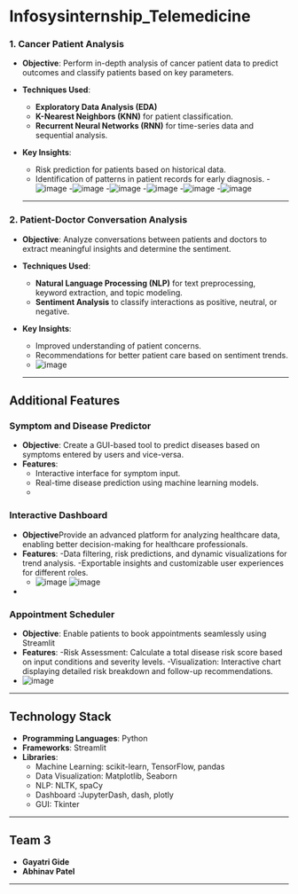 # Infosysinternship_Telemedicine

### 1. Cancer Patient Analysis
- **Objective**: Perform in-depth analysis of cancer patient data to predict outcomes and classify patients based on key parameters.
- **Techniques Used**:
  - **Exploratory Data Analysis (EDA)** 
  - **K-Nearest Neighbors (KNN)** for patient classification.
  - **Recurrent Neural Networks (RNN)** for time-series data and sequential analysis.
- **Key Insights**:
  - Risk prediction for patients based on historical data.
  - Identification of patterns in patient records for early diagnosis.
-![image](https://github.com/user-attachments/assets/d424c48d-6f65-417c-bea0-0fcd2e046ba4) -![image](https://github.com/user-attachments/assets/e6dbadcf-6ec6-492c-b472-902eb8b1f54a)
-![image](https://github.com/user-attachments/assets/71c3d178-58c1-4f78-b3fb-553050bb44f2)  -![image](https://github.com/user-attachments/assets/54c76980-d9e2-4c1f-8bfc-ae21904197e3)
-![image](https://github.com/user-attachments/assets/d6d94f47-c742-4f39-b970-f95c74cbce77)  -![image](https://github.com/user-attachments/assets/4a5e1c82-ce6b-4f06-b4ca-03db875fa167)




  ----

### 2. Patient-Doctor Conversation Analysis
- **Objective**: Analyze conversations between patients and doctors to extract meaningful insights and determine the sentiment.
- **Techniques Used**:
  - **Natural Language Processing (NLP)** for text preprocessing, keyword extraction, and topic modeling.
  - **Sentiment Analysis** to classify interactions as positive, neutral, or negative.
- **Key Insights**:
  - Improved understanding of patient concerns.
  - Recommendations for better patient care based on sentiment trends.
  - ![image](https://github.com/user-attachments/assets/85cb0c56-e2aa-4e6a-aff6-291448c70336)

  ----
## Additional Features

### Symptom and Disease Predictor
- **Objective**: Create a GUI-based tool to predict diseases based on symptoms entered by users and vice-versa.
- **Features**:
  - Interactive interface for symptom input.
  - Real-time disease prediction using machine learning models.
  - 
### Interactive Dashboard
- **Objective**Provide an advanced platform for analyzing healthcare data, enabling better decision-making for healthcare professionals.
- **Features**:
 -Data filtering, risk predictions, and dynamic visualizations for trend analysis.
 -Exportable insights and customizable user experiences for different roles.
  - ![image](https://github.com/user-attachments/assets/37e1231e-1583-4d78-a078-fc6150af918d)   ![image](https://github.com/user-attachments/assets/0c89ca96-018f-4a37-8f4f-be288502181e)
-
 
### Appointment Scheduler
- **Objective**: Enable patients to book appointments seamlessly using  Streamlit
- **Features**:
  -Risk Assessment: Calculate a total disease risk score based on input conditions and severity levels.
  -Visualization: Interactive chart displaying detailed risk breakdown and follow-up recommendations.
 - ![image](https://github.com/user-attachments/assets/204d7c52-4d47-41ae-a004-06b83871f94a)  


---

## Technology Stack
- **Programming Languages**: Python
- **Frameworks**:  Streamlit
- **Libraries**:
  - Machine Learning: scikit-learn, TensorFlow, pandas
  - Data Visualization: Matplotlib, Seaborn
  - NLP: NLTK, spaCy
  - Dashboard :JupyterDash, dash, plotly
  - GUI: Tkinter

---
## Team 3
- **Gayatri Gide**
- **Abhinav Patel**

----
